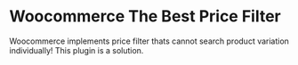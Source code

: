# Woocommerce The Best Price Filter
Woocommerce implements price filter thats cannot search product variation individually! This plugin is a solution.
